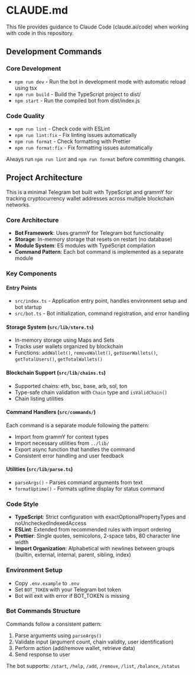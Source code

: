 # CLAUDE.md

This file provides guidance to Claude Code (claude.ai/code) when working with code in this repository.

## Development Commands

### Core Development
- `npm run dev` - Run the bot in development mode with automatic reload using tsx
- `npm run build` - Build the TypeScript project to dist/
- `npm start` - Run the compiled bot from dist/index.js

### Code Quality
- `npm run lint` - Check code with ESLint
- `npm run lint:fix` - Fix linting issues automatically
- `npm run format` - Check formatting with Prettier
- `npm run format:fix` - Fix formatting issues automatically

Always run `npm run lint` and `npm run format` before committing changes.

## Project Architecture

This is a minimal Telegram bot built with TypeScript and grammY for tracking cryptocurrency wallet addresses across multiple blockchain networks.

### Core Architecture
- **Bot Framework**: Uses grammY for Telegram bot functionality
- **Storage**: In-memory storage that resets on restart (no database)
- **Module System**: ES modules with TypeScript compilation
- **Command Pattern**: Each bot command is implemented as a separate module

### Key Components

#### Entry Points
- `src/index.ts` - Application entry point, handles environment setup and bot startup
- `src/bot.ts` - Bot initialization, command registration, and error handling

#### Storage System (`src/lib/store.ts`)
- In-memory storage using Maps and Sets
- Tracks user wallets organized by blockchain
- Functions: `addWallet()`, `removeWallet()`, `getUserWallets()`, `getTotalUsers()`, `getTotalWallets()`

#### Blockchain Support (`src/lib/chains.ts`)
- Supported chains: eth, bsc, base, arb, sol, ton
- Type-safe chain validation with `Chain` type and `isValidChain()`
- Chain listing utilities

#### Command Handlers (`src/commands/`)
Each command is a separate module following the pattern:
- Import from grammY for context types
- Import necessary utilities from `../lib/`
- Export async function that handles the command
- Consistent error handling and user feedback

#### Utilities (`src/lib/parse.ts`)
- `parseArgs()` - Parses command arguments from text
- `formatUptime()` - Formats uptime display for status command

### Code Style
- **TypeScript**: Strict configuration with exactOptionalPropertyTypes and noUncheckedIndexedAccess
- **ESLint**: Extended from recommended rules with import ordering
- **Prettier**: Single quotes, semicolons, 2-space tabs, 80 character line width
- **Import Organization**: Alphabetical with newlines between groups (builtin, external, internal, parent, sibling, index)

### Environment Setup
- Copy `.env.example` to `.env`
- Set `BOT_TOKEN` with your Telegram bot token
- Bot will exit with error if BOT_TOKEN is missing

### Bot Commands Structure
Commands follow a consistent pattern:
1. Parse arguments using `parseArgs()`
2. Validate input (argument count, chain validity, user identification)
3. Perform action (add/remove wallet, retrieve data)
4. Send response to user

The bot supports: `/start`, `/help`, `/add`, `/remove`, `/list`, `/balance`, `/status`
